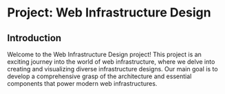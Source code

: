 # Project: Web Infrastructure Design

## Introduction

Welcome to the Web Infrastructure Design project! This project is an exciting journey into the world of web infrastructure, where we delve into creating and visualizing diverse infrastructure designs. Our main goal is to develop a comprehensive grasp of the architecture and essential components that power modern web infrastructures.
